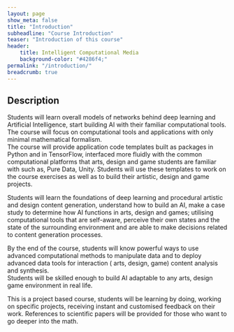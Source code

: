 ```yaml
---
layout: page
show_meta: false
title: "Introduction"
subheadline: "Course Introduction"
teaser: "Introduction of this course"
header:
    title: Intelligent Computational Media
    background-color: "#4286f4;"
permalink: "/introduction/"
breadcrumb: true
---
```

## Description
Students will learn overall models of networks behind deep learning and Artificial Intelligence, start building AI with their familiar computational tools. 
The course will focus on computational tools  and applications with only minimal mathematical formalism.  
The course will provide application code templates built as packages in Python and in TensorFlow,  interfaced more fluidly with the common computational platforms that arts, design and game students are familiar with such as, Pure Data, Unity. 
Students will use these templates to work on the course exercises as well as to build their artistic, design and game projects.

Students will learn the foundations of deep learning and procedural artistic and design content generation, understand how to build an AI, make a case study to determine how AI functions in arts, design and games; 
utilising computational tools that are self-aware, perceive their own states and the state of the surrounding environment and are able to make decisions related to content generation processes.

By the end of the course, students will know powerful ways to use advanced computational methods to manipulate data and to deploy advanced data tools for interaction ( arts, design, game) content analysis and synthesis.  
Students will be skilled enough to build AI adaptable to any arts, design game environment in real life.

This is a project based course, students will be learning by doing, working on specific projects, receiving instant and customised feedback  on their work. References to scientific papers  will be provided for those who want to go deeper into the math. 
